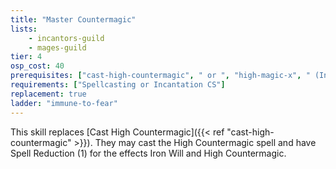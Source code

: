 ```yaml
---
title: "Master Countermagic"
lists:
    - incantors-guild
    - mages-guild
tier: 4
osp_cost: 40
prerequisites: ["cast-high-countermagic", " or ", "high-magic-x", " (Incantation or Spellcasting)"]
requirements: ["Spellcasting or Incantation CS"]
replacement: true
ladder: "immune-to-fear"
---
```

This skill replaces [Cast High Countermagic]({{< ref "cast-high-countermagic" >}}). They may cast the High Countermagic spell and have Spell Reduction (1) for the effects Iron Will and High Countermagic.